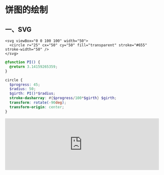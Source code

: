 # 饼图的绘制

## 一、SVG

```
<svg viewBox="0 0 100 100" width="50">
  <circle r="25" cx="50" cy="50" fill="transparent" stroke="#655" stroke-width="50" />
</svg>
```
```scss
@function PI() {
  @return 3.14159265359;
}

circle {
  $progress: 45;
  $radius: 50;
  $girth: PI()*$radius;
  stroke-dasharray: #{$progress/100*$girth} $girth;
  transform: rotate(-90deg);
  transform-origin: center;
}
```

<iframe height="170" style="width: 100%;" scrolling="no" title="饼图 SVG" src="https://codepen.io/foreverZ133/embed/vYYwdYz?height=170&theme-id=default&default-tab=result" frameborder="no" allowtransparency="true" allowfullscreen="true">
  See the Pen <a href='https://codepen.io/foreverZ133/pen/vYYwdYz'>饼图 SVG</a> by 张永恒
  (<a href='https://codepen.io/foreverZ133'>@foreverZ133</a>) on <a href='https://codepen.io'>CodePen</a>.
</iframe>